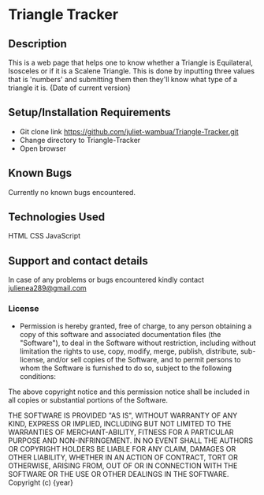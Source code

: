 # Triangle Tracker

## Description
This is a web page that helps one to know whether a Triangle is Equilateral, Isosceles or if it is a Scalene Triangle. This is done by inputting three values that is 'numbers' and submitting them then they'll know what type of a triangle it is.  {Date of current version}

## Setup/Installation Requirements
* Git clone link https://github.com/juliet-wambua/Triangle-Tracker.git
* Change directory to Triangle-Tracker
* Open browser

## Known Bugs
Currently no known bugs encountered.
## Technologies Used
HTML
CSS
JavaScript

## Support and contact details
In case of any problems or bugs encountered kindly contact julienea289@gmail.com

### License
* Permission is hereby granted, free of charge, to any person obtaining a copy of this software and associated documentation files (the "Software"), to deal in the Software without restriction, including without limitation the rights to use, copy, modify, merge, publish, distribute, sub-license, and/or sell copies of the Software, and to permit persons to whom the Software is furnished to do so, subject to the following conditions:

The above copyright notice and this permission notice shall be included in all copies or substantial portions of the Software.

THE SOFTWARE IS PROVIDED "AS IS", WITHOUT WARRANTY OF ANY KIND, EXPRESS OR IMPLIED, INCLUDING BUT NOT LIMITED TO THE WARRANTIES OF MERCHANT-ABILITY, FITNESS FOR A PARTICULAR PURPOSE AND NON-INFRINGEMENT. IN NO EVENT SHALL THE AUTHORS OR COPYRIGHT HOLDERS BE LIABLE FOR ANY CLAIM, DAMAGES OR OTHER LIABILITY, WHETHER IN AN ACTION OF CONTRACT, TORT OR OTHERWISE, ARISING FROM, OUT OF OR IN CONNECTION WITH THE SOFTWARE OR THE USE OR OTHER DEALINGS IN THE SOFTWARE.
Copyright (c) {year}
